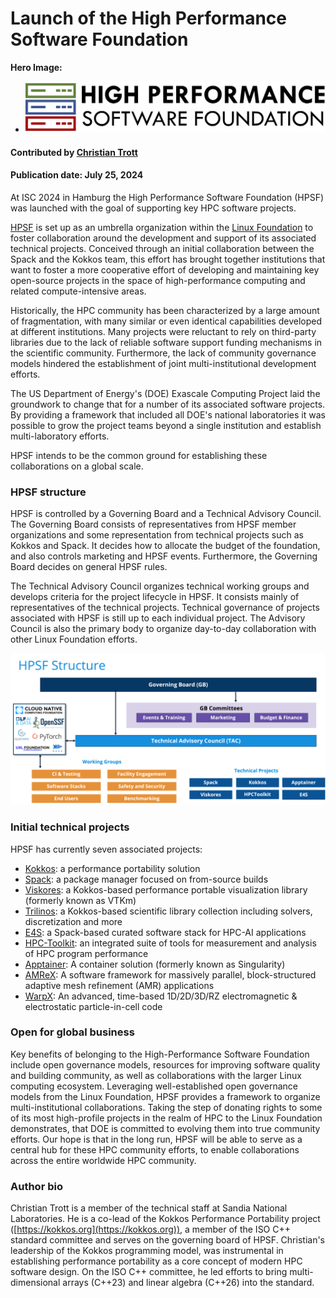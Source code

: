 # Launch of the High Performance Software Foundation

**Hero Image:**

- <img src='../../images/Blog_hpsf_logo.png' />
 
#### Contributed by [Christian Trott](https://github.com/crtrott)

#### Publication date: July 25, 2024

<!-- begin deck -->
At ISC 2024 in Hamburg the High Performance Software Foundation (HPSF) was launched with the goal of supporting key HPC software projects.
<!-- end deck -->

[HPSF](https://hpsf.io) is set up as an umbrella organization within the [Linux Foundation](https://linuxfoundation.org) to foster collaboration around the development and support of its associated technical projects.
Conceived through an initial collaboration between the Spack and the Kokkos team, this effort has brought together institutions that want to foster a more cooperative effort of developing and maintaining key open-source projects in the space of high-performance computing and related compute-intensive areas.

Historically, the HPC community has been characterized by a large amount of fragmentation, with many similar or even identical capabilities developed at different institutions.
Many projects were reluctant to rely on third-party libraries due to the lack of reliable software support funding mechanisms in the scientific community.
Furthermore, the lack of community governance models hindered the establishment of joint multi-institutional development efforts.

The US Department of Energy's (DOE) Exascale Computing Project laid the groundwork to change that for a number of its associated software projects.
By providing a framework that included all DOE's national laboratories it was possible to grow the project teams beyond a single institution and establish multi-laboratory efforts.

HPSF intends to be the common ground for establishing these collaborations on a global scale. 
 
### HPSF structure

HPSF is controlled by a Governing Board and a Technical Advisory Council.
The Governing Board consists of representatives from HPSF member organizations and some representation from technical projects such as Kokkos and Spack.
It decides how to allocate the budget of the foundation, and also controls marketing and HPSF events.
Furthermore, the Governing Board decides on general HPSF rules.

The Technical Advisory Council organizes technical working groups and develops criteria for the project lifecycle in HPSF. It consists mainly of representatives of the technical projects.
Technical governance of projects associated with HPSF is still up to each individual project.
The Advisory Council is also the primary body to organize day-to-day collaboration with other Linux Foundation efforts.

<img src='../../images/Blog_hpsf_structure.png' style="float: center; height=10"/>

### Initial technical projects

HPSF has currently seven associated projects:

* [Kokkos](https://kokkos.org): a performance portability solution
* [Spack](https://spack.io): a package manager focused on from-source builds
* [Viskores](https://m.vtk.org): a Kokkos-based performance portable visualization library (formerly known as VTKm)
* [Trilinos](https://trilinos.org): a Kokkos-based scientific library collection including solvers, discretization and more
* [E4S](https://e4s.io): a Spack-based curated software stack for HPC-AI applications
* [HPC-Toolkit](https://hpctoolkit.org): an integrated suite of tools for measurement and analysis of HPC program performance
* [Apptainer](https://apptainer.org): A container solution (formerly known as Singularity)
* [AMReX](https://amrex-codes.github.io/amrex/): A software framework for massively parallel, block-structured adaptive mesh refinement (AMR) applications
* [WarpX](https://ecp-warpx.github.io/): An advanced, time-based 1D/2D/3D/RZ electromagnetic & electrostatic particle-in-cell code

### Open for global business

Key benefits of belonging to the High-Performance Software Foundation include open governance models, resources for improving software quality and building community, as well as collaborations with the larger Linux computing ecosystem.
Leveraging well-established open governance models from the Linux Foundation, HPSF provides a framework to organize multi-institutional collaborations.
Taking the step of donating rights to some of its most high-profile projects in the realm of HPC to the Linux Foundation demonstrates, that DOE is committed to evolving them into true community efforts.
Our hope is that in the long run, HPSF will be able to serve as a central hub for these HPC community efforts, to enable collaborations across the entire worldwide HPC community.

### Author bio

Christian Trott is a member of the technical staff at Sandia National Laboratories.
He is a co-lead of the Kokkos Performance Portability project ([https://kokkos.org](https://kokkos.org)), a member of the ISO C++ standard committee and serves on the governing board of HPSF.
Christian's leadership of the Kokkos programming model, was instrumental in establishing performance portability as a core concept of modern HPC software design.
On the ISO C++ committee, he led efforts to bring multi-dimensional arrays (C++23) and linear algebra (C++26) into the standard.

<!---
Publish: Yes
Track: community
Topics: projects and organizations
--->
